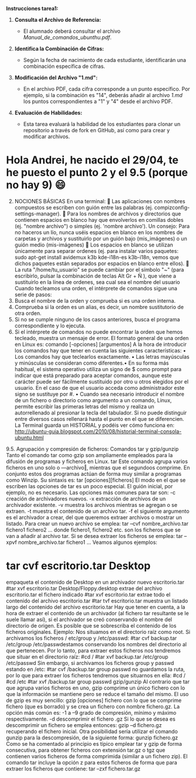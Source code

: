 **Instrucciones tarea1:**

1. **Consulta el Archivo de Referencia:**
   - El alumnado deberá consultar el archivo *Manual_de_comandos_ubunthu.pdf*.

2. **Identifica la Combinación de Cifras:**
   - Según la fecha de nacimiento de cada estudiante, identificarán una combinación específica de cifras.

3. **Modificación del Archivo "1.md":**
   - En el archivo PDF, cada cifra corresponde a un punto específico. Por ejemplo, si la combinación es "14", deberás añadir al archivo *1.md* los puntos correspondientes a "1" y "4" desde el archivo PDF.

4. **Evaluación de Habilidades:**
   - Esta tarea evaluará la habilidad de los estudiantes para clonar un repositorio a través de fork en GitHub, así como para crear y modificar archivos.

# Hola Andrei, he nacido el 29/04, te he puesto el punto 2 y el 9.5 (porque no hay 9) :smile:


2. NOCIONES BÁSICAS
En una terminal:

Las aplicaciones con nombres compuestos se escriben con guión entre las palabras
(ej. compizconfig-settings-manager).

Para los nombres de archivos y directorios que contienen espacios en blanco hay que envolverlos en
comillas dobles (ej. "nombre archivo") o simples (ej. 'nombre archivo').
Un consejo: Para no haceros un lío, nunca uséis espacios en blanco en los nombres de carpetas y archivos y
sustituirlo por un guión bajo (mis_imágenes) o un guión medio (mis-imágenes)

Los espacios en blanco se utilizan únicamente para separar ordenes (ej. para instalar varios
paquetes: sudo apt-get install avidemux k3b kde-i18n-es k3b-i18n, vemos que dichos
paquetes están separados por espacios en blanco entre ellos).

La ruta "/home/tu_usuario" se puede cambiar por el símbolo "~" (para escribirlo, pulsar la
combinación de teclas Alt Gr + Ñ ), que viene a sustituirlo en la línea de ordenes, sea cual sea el nombre del
usuario
Cuando tecleamos una orden, el intérprete de comandos sigue una serie de pasos:
1. Busca el nombre de la orden y comprueba si es una orden interna.
2. Comprueba si la orden es un alias, es decir, un nombre sustitutorio de otra orden.
3. Si no se cumple ninguno de los casos anteriores, busca el programa correspondiente y lo ejecuta.
4. Si el intérprete de comandos no puede encontrar la orden que hemos tecleado, muestra un mensaje de error.
El formato general de una orden en Linux es:
comando [-opciones] [argumentos]
A la hora de introducir los comandos hay que tener en cuenta las siguientes características:
• Los comandos hay que teclearlos exactamente.
• Las letras mayúsculas y minúsculas se consideran como diferentes.• En su forma más habitual, el sistema operativo utiliza un signo de $ como prompt para indicar que está
preparado para aceptar comandos, aunque este carácter puede ser fácilmente sustituido por otro u otros
elegidos por el usuario. En el caso de que el usuario acceda como administrador este signo se sustituye por #.
• Cuando sea necesario introducir el nombre de un fichero o directorio como argumento a un comando, Linux,
permite escribir las primeras letras del mismo y realiza un autorrellenado al presionar la tecla del tabulador. Si
no puede distinguir entre diversos casos rellenará hasta el punto en el que se diferencien.
La Terminal guarda un HISTORIAL y podéis ver cómo funciona en:
http://ubuntu-guia.blogspot.com/2010/08/historial-terminal-consola-ubuntu.html



9.5. Agrupación y compresión de ficheros: Comandos tar y gzip/gunzip
Tanto el comando tar como gzip son ampliamente empleados para la difusión de programas
y ficheros en Linux.
tar Este comando agrupa varios ficheros en uno solo o ―archivo‖, mientras que el segundoos comprime. En conjunto estos dos programas actúan de forma muy similar a programas
como Winzip. Su sintaxis es:
tar [opciones][ficheros]
El modo en el que se escriben las opciones de tar es un poco especial. El guión inicial, por
ejemplo, no es necesario.
Las opciones más comunes para tar son:
-c creación de archivadores nuevos.
-x extracción de archivos de un archivador existente.
-v muestra los archivos mientras se agregan o se extraen.
-t muestra el contenido de un archivo tar.
-f el siguiente argumento es el archivador a crear, del que queremos extraer archivos o
mostrar un listado.
Para crear un nuevo archivo se emplea:
tar –cvf nombre_archivo.tar fichero1 fichero2 ...
donde fichero1, fichero2 etc. son los ficheros que se van a añadir al archivo tar. Si se desea
extraer los ficheros se emplea:
tar –xpvf nombre_archivo.tar fichero1 ...
Veamos algunos ejemplos:
# tar cvf escritorio.tar Desktop
empaqueta el contenido de Desktop en un archivador nuevo escritorio.tar
#tar xvf escritorio.tar Desktop/Floppy.desktop
extrae del archivo escritorio.tar el fichero indicado
#tar xvf escritorio.tar
extrae todo el contenido del archivo escritorio.tar
#tar tvf escritorio.tar
muestra un listado largo del contenido del archivo escritorio.tar
Hay que tener en cuenta, a la hora de extraer el contenido de un archivador (al fichero tar
resultante se le suele llamar así), si el archivador se creó conservando el nombre del
directorio de origen. Es posible que se sobrescriba el contenido de los ficheros originales.
Ejemplo: Nos situamos en el directorio raíz como root. Si archivamos los ficheros /
etc/group y /etc/passwd:
#tar cvf backup.tar /etc/group /etc/passwdestamos conservando los nombres del directorio al que pertenecen. Por lo tanto, para
extraer estos ficheros nos tendremos que situar en el directorio raíz:
#cd /
#tar xvf backup.tar /etc/group /etc/passwd
Sin embargo, si archivamos los ficheros group y passwd estando en /etc:
#tar cvf /backup.tar group passwd
no guardamos la ruta, por lo que para extraer los ficheros tendremos que situarnos en ella:
#cd /
#cd /etc
#tar xvf /backup.tar group passwd
gzip/gunzip Al contrario que tar que agrupa varios ficheros en uno, gzip comprime un
único fichero con lo que la información se mantiene pero se reduce el tamaño del mismo.
El uso de gzip es muy sencillo:
gzip [opciones] fichero
con lo que se comprime fichero (que es borrado) y se crea un fichero con nombre
fichero.gz.
La opción más común es:
-1 a –9 grado de compresión, mínimo y máximo respectivamente.
-d descomprimir el fichero .gz
Si lo que se desea es descomprimir un fichero se emplea entonces:
gzip –d fichero.gz
recuperando el fichero inicial.
Otra posibilidad sería utilizar el comando gunzip para la descompresión, de la siguiente
forma:
gunzip fichero.gz
Como se ha comentado al principio es típico emplear tar y gzip de forma consecutiva, para
obtener ficheros con extensión tar.gz o tgz que contienen varios ficheros de forma
comprimida (similar a un fichero zip). El comando tar incluye la opción z para estos
ficheros de forma que para extraer los ficheros que contiene:
tar –zxf fichero.tar.gz